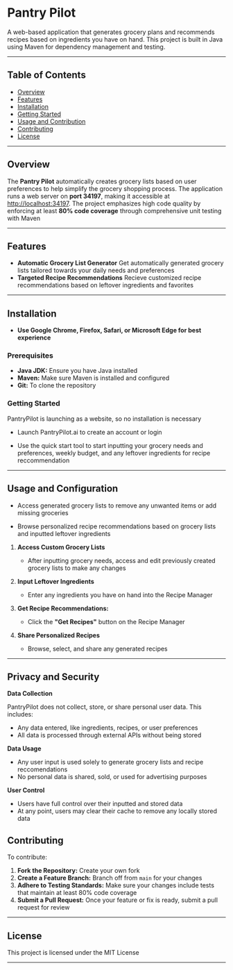 
# Pantry Pilot

A web-based application that generates grocery plans and recommends recipes based on ingredients you have on hand. This project is built in Java using Maven for dependency management and testing.

---

## Table of Contents

- [Overview](#overview)
- [Features](#features)
- [Installation](#installation)
- [Getting Started](*getting-started)
- [Usage and Contribution](#usage-and-contribution)
- [Contributing](#contributing)
- [License](#license)

---

## Overview

The **Pantry Pilot** automatically creates grocery lists based on user preferences to help simplify the grocery shopping process. The application runs a web server on **port 34197**, making it accessible at [http://localhost:34197](http://localhost:34197). The project emphasizes high code quality by enforcing at least **80% code coverage** through comprehensive unit testing with Maven

---

## Features

- **Automatic Grocery List Generator** Get automatically generated grocery lists tailored towards your daily needs and preferences
- **Targeted Recipe Recommendations** Recieve customized recipe recommendations based on leftover ingredients and favorites

---

## Installation

- **Use Google Chrome, Firefox, Safari, or Microsoft Edge for best experience**

### Prerequisites

- **Java JDK:** Ensure you have Java installed
- **Maven:** Make sure Maven is installed and configured
- **Git:** To clone the repository

### Getting Started

PantryPilot is launching as a website, so no installation is necessary 

- Launch PantryPilot.ai to create an account or login

- Use the quick start tool to start inputting your grocery needs and preferences, weekly budget, and any leftover ingredients for recipe reccommendation


----------

## Usage and Configuration

- Access generated grocery lists to remove any unwanted items or add missing groceries

- Browse personalized recipe recommendations based on grocery lists and inputted leftover ingredients

1.  **Access Custom Grocery Lists**
    
    - After inputting grocery needs, access and edit previously created grocery lists to make any changes
    
2.  **Input Leftover Ingredients**
    
    - Enter any ingredients you have on hand into the Recipe Manager 
    
3.  **Get Recipe Recommendations:**
    
    - Click the **"Get Recipes"** button on the Recipe Manager

4. **Share Personalized Recipes**
   
   - Browse, select, and share any generated recipes

----------

## Privacy and Security

**Data Collection**

PantryPilot does not collect, store, or share personal user data. This includes:

- Any data entered, like ingredients, recipes, or user preferences
- All data is processed through external APIs without being stored

**Data Usage**

- Any user input is used solely to generate grocery lists and recipe reccomendations
- No personal data is shared, sold, or used for advertising purposes

**User Control**

- Users have full control over their inputted and stored data
- At any point, users may clear their cache to remove any locally stored data

## Contributing

To contribute:

1.  **Fork the Repository:** Create your own fork
2.  **Create a Feature Branch:** Branch off from `main` for your changes
3.  **Adhere to Testing Standards:** Make sure your changes include tests that maintain at least 80% code coverage
4.  **Submit a Pull Request:** Once your feature or fix is ready, submit a pull request for review

----------

## License

This project is licensed under the MIT License

----------
